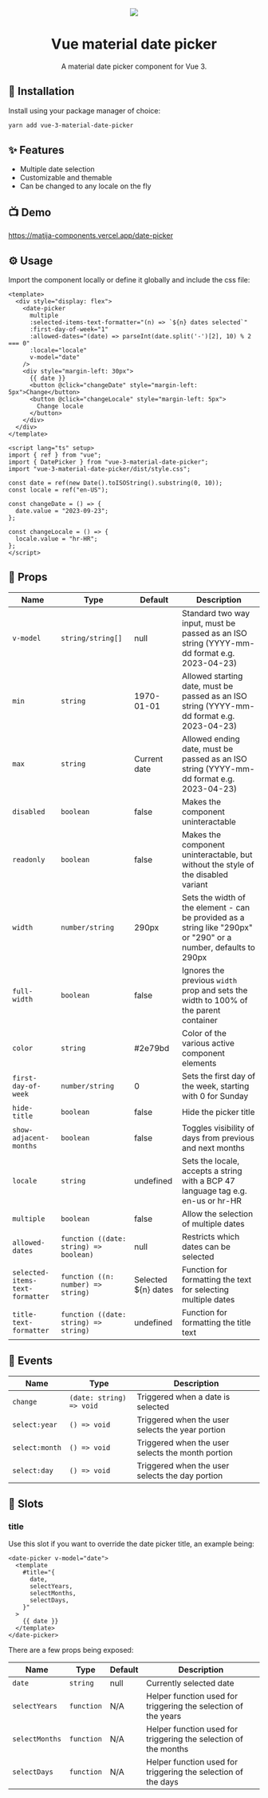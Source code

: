 <div align="center">
  <img src="https://github.com/MatijaNovosel/vue-3-material-date-picker/assets/36193643/952fa1cd-0ced-41f4-9b2e-933be46b1929" />
</div>

<h1 align=center>Vue material date picker</h1>
<p align=center>A material date picker component for Vue 3.</p>

## 🚀 Installation

Install using your package manager of choice:

```bash
yarn add vue-3-material-date-picker
```

## ✨ Features

- Multiple date selection
- Customizable and themable
- Can be changed to any locale on the fly

## 📺 Demo

https://matija-components.vercel.app/date-picker

## ⚙️ Usage

Import the component locally or define it globally and include the css file:

```vue
<template>
  <div style="display: flex">
    <date-picker
      multiple
      :selected-items-text-formatter="(n) => `${n} dates selected`"
      :first-day-of-week="1"
      :allowed-dates="(date) => parseInt(date.split('-')[2], 10) % 2 === 0"
      :locale="locale"
      v-model="date"
    />
    <div style="margin-left: 30px">
      {{ date }}
      <button @click="changeDate" style="margin-left: 5px">Change</button>
      <button @click="changeLocale" style="margin-left: 5px">
        Change locale
      </button>
    </div>
  </div>
</template>

<script lang="ts" setup>
import { ref } from "vue";
import { DatePicker } from "vue-3-material-date-picker";
import "vue-3-material-date-picker/dist/style.css";

const date = ref(new Date().toISOString().substring(0, 10));
const locale = ref("en-US");

const changeDate = () => {
  date.value = "2023-09-23";
};

const changeLocale = () => {
  locale.value = "hr-HR";
};
</script>
```

## 📃 Props

| Name                            | Type                                   | Default             | Description                                                                                                      |
| ------------------------------- | -------------------------------------- | ------------------- | ---------------------------------------------------------------------------------------------------------------- |
| `v-model`                       | `string/string[]`                      | null                | Standard two way input, must be passed as an ISO string (YYYY-mm-dd format e.g. 2023-04-23)                      |
| `min`                           | `string`                               | 1970-01-01          | Allowed starting date, must be passed as an ISO string (YYYY-mm-dd format e.g. 2023-04-23)                       |
| `max`                           | `string`                               | Current date        | Allowed ending date, must be passed as an ISO string (YYYY-mm-dd format e.g. 2023-04-23)                         |
| `disabled`                      | `boolean`                              | false               | Makes the component uninteractable                                                                               |
| `readonly`                      | `boolean`                              | false               | Makes the component uninteractable, but without the style of the disabled variant                                |
| `width`                         | `number/string`                        | 290px               | Sets the width of the element - can be provided as a string like "290px" or "290" or a number, defaults to 290px |
| `full-width`                    | `boolean`                              | false               | Ignores the previous `width` prop and sets the width to 100% of the parent container                             |
| `color`                         | `string`                               | #2e79bd             | Color of the various active component elements                                                                   |
| `first-day-of-week`             | `number/string`                        | 0                   | Sets the first day of the week, starting with 0 for Sunday                                                       |
| `hide-title`                    | `boolean`                              | false               | Hide the picker title                                                                                            |
| `show-adjacent-months`          | `boolean`                              | false               | Toggles visibility of days from previous and next months                                                         |
| `locale`                        | `string`                               | undefined           | Sets the locale, accepts a string with a BCP 47 language tag e.g. en-us or hr-HR                                 |
| `multiple`                      | `boolean`                              | false               | Allow the selection of multiple dates                                                                            |
| `allowed-dates`                 | `function ((date: string) => boolean)` | null                | Restricts which dates can be selected                                                                            |
| `selected-items-text-formatter` | `function ((n: number) => string)`     | Selected ${n} dates | Function for formatting the text for selecting multiple dates                                                    |
| `title-text-formatter`          | `function ((date: string) => string)`  | undefined           | Function for formatting the title text                                                                           |

## 🎺 Events

| Name           | Type                     | Description                                       |
| -------------- | ------------------------ | ------------------------------------------------- |
| `change`       | `(date: string) => void` | Triggered when a date is selected                 |
| `select:year`  | `() => void`             | Triggered when the user selects the year portion  |
| `select:month` | `() => void`             | Triggered when the user selects the month portion |
| `select:day`   | `() => void`             | Triggered when the user selects the day portion   |

## 🧩 Slots

### title

Use this slot if you want to override the date picker title, an example being:

```vue
<date-picker v-model="date">
  <template
    #title="{
      date,
      selectYears,
      selectMonths,
      selectDays,
    }"
  >
    {{ date }}
  </template>
</date-picker>
```

There are a few props being exposed:

| Name           | Type       | Default | Description                                                     |
| -------------- | ---------- | ------- | --------------------------------------------------------------- |
| `date`         | `string`   | null    | Currently selected date                                         |
| `selectYears`  | `function` | N/A     | Helper function used for triggering the selection of the years  |
| `selectMonths` | `function` | N/A     | Helper function used for triggering the selection of the months |
| `selectDays`   | `function` | N/A     | Helper function used for triggering the selection of the days   |
